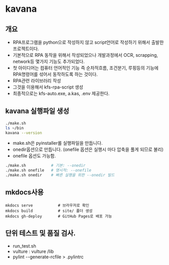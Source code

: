 # kavana

## 개요

- RPA프로그램을 python으로 작성하지 않고 script언어로 작성하기 위해서 출발한 프로젝트이다.
- 기본적으로 RPA 동작을 위해서 작성되었으나 개발과정에서 OCR, scrapping, network등 몇가지 기능도 추가되었다.
- 첫 아이디어는 컴퓨터 언어적인 기능 즉 순차적흐름, 조건분기, 루핑등의 기능에 RPA명령어를 섞어서 동작하도록 하는 것이다.
- RPA관련 라이브러리 작성
- 그것을 이용해서 kfs-rpa-script 생성
- 최종적으로는 kfs-auto.exe, a.kas, .env  제공한다.

## kavana 실행파일 생성
```bash
./make.sh
ls ~/bin
kavana --version
```
- make.sh은 pyinstaller롤 실행파일을 만듭니다.
- onedir옵션으로 만듭니다. (onefile 옵션은 실행시 마다 압축을 풀게 되므로 불리)
- onefile 옵션도 가능함.

```bash
./make.sh           # 기본: --onedir
./make.sh onefile   # 명시적: --onefile
./make.sh onedir    # 빠른 실행을 위한 --onedir 빌드
```

## mkdocs사용

```shell
mkdocs serve           # 브라우저로 확인
mkdocs build           # site/ 폴더 생성
mkdocs gh-deploy       # GitHub Pages로 배포 가능
```


## 단위 테스트 및 품질 검사.

- run_test.sh
- vulture  : vulture /lib
- pylint --generate-rcfile > .pylintrc

